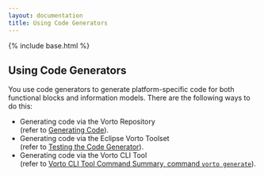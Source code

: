 ```yaml
---
layout: documentation
title: Using Code Generators
---
```

{% include base.html %}


## Using Code Generators

You use code generators to generate platform-specific code for both functional blocks and information models. There are the following ways to do this:

* Generating code via the Vorto Repository  
  (refer to [Generating Code]({{base}}/documentation/vorto-repository/web-interface/generate-code-web.html)).
* Generating code via the Eclipse Vorto Toolset  
  (refer to [Testing the Code Generator]({{base}}/documentation/developer-api/testting-code-generator.html)).
* Generating code via the Vorto CLI Tool  
  (refer to [Vorto CLI Tool Command Summary, command `vorto generate`]({{base}}/documentation/vorto-repository/cli-tool/cli-tool-command-summary.html)).
